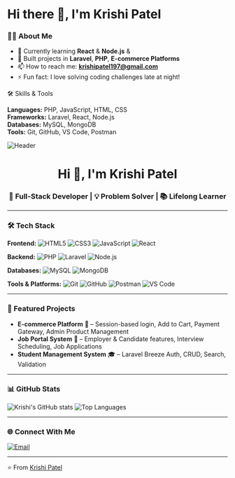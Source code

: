 # Hi there 👋, I'm Krishi Patel



### 👨‍💻 About Me
- 🌱 Currently learning **React** & **Node.js** &
- 💼 Built projects in **Laravel**, **PHP**, **E-commerce Platforms**
- 📫 How to reach me: **krishipatel197@gmail.com**
- ⚡ Fun fact: I love solving coding challenges late at night!




<!---
krishipatel500/krishipatel500 is a ✨ special ✨ repository because its `README.md` (this file) appears on your GitHub profile.
You can click the Preview link to take a look at your changes.
--->
🛠 Skills & Tools

**Languages:** PHP, JavaScript, HTML, CSS  
**Frameworks:** Laravel, React, Node.js  
**Databases:** MySQL, MongoDB  
**Tools:** Git, GitHub, VS Code, Postman


<!-- Profile Banner -->
![Header](https://github.com/krishipatel500/krishipatel500/blob/main/assets/header.png)

<h1 align="center">Hi 👋, I'm Krishi Patel</h1>
<h3 align="center">🚀 Full-Stack Developer | 💡 Problem Solver | 📚 Lifelong Learner</h3> 

---



### 🛠 Tech Stack

**Frontend:**
![HTML5](https://img.shields.io/badge/HTML5-E34F26?style=flat-square&logo=html5&logoColor=white)
![CSS3](https://img.shields.io/badge/CSS3-1572B6?style=flat-square&logo=css3&logoColor=white)
![JavaScript](https://img.shields.io/badge/JavaScript-F7DF1E?style=flat-square&logo=javascript&logoColor=black)
![React](https://img.shields.io/badge/React-61DAFB?style=flat-square&logo=react&logoColor=black)

**Backend:**
![PHP](https://img.shields.io/badge/PHP-777BB4?style=flat-square&logo=php&logoColor=white)
![Laravel](https://img.shields.io/badge/Laravel-FF2D20?style=flat-square&logo=laravel&logoColor=white)
![Node.js](https://img.shields.io/badge/Node.js-339933?style=flat-square&logo=node.js&logoColor=white)

**Databases:**
![MySQL](https://img.shields.io/badge/MySQL-4479A1?style=flat-square&logo=mysql&logoColor=white)
![MongoDB](https://img.shields.io/badge/MongoDB-47A248?style=flat-square&logo=mongodb&logoColor=white)

**Tools & Platforms:**
![Git](https://img.shields.io/badge/Git-F05032?style=flat-square&logo=git&logoColor=white)
![GitHub](https://img.shields.io/badge/GitHub-181717?style=flat-square&logo=github&logoColor=white)
![Postman](https://img.shields.io/badge/Postman-FF6C37?style=flat-square&logo=postman&logoColor=white)
![VS Code](https://img.shields.io/badge/VS_Code-0078D4?style=flat-square&logo=visual-studio-code&logoColor=white)

---

### 📌 Featured Projects

- **E-commerce Platform** 🛒 – Session-based login, Add to Cart, Payment Gateway, Admin Product Management  
- **Job Portal System** 💼 – Employer & Candidate features, Interview Scheduling, Job Applications  
- **Student Management System** 🎓 – Laravel Breeze Auth, CRUD, Search, Validation  

---

### 📊 GitHub Stats
![Krishi's GitHub stats](https://github-readme-stats.vercel.app/api?username=krishipatel500&show_icons=true&theme=radical)
![Top Languages](https://github-readme-stats.vercel.app/api/top-langs/?username=krishipatel500&layout=compact&theme=radical)

---

### 🌐 Connect With Me
[![Email](https://img.shields.io/badge/Email-krishipatel500%40gmail.com-red)](mailto:krishipatel197@gmail.com)

---

⭐ From [Krishi Patel](https://github.com/krishipatel500)

